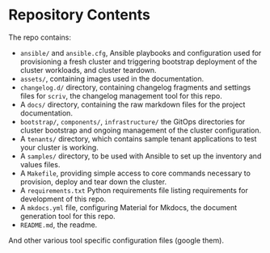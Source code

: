 # Repository Contents

The repo contains:

* `ansible/` and `ansible.cfg`, Ansible playbooks and configuration used for provisioning a fresh cluster and triggering bootstrap deployment of the cluster workloads, and cluster teardown.
* `assets/`, containing images used in the documentation.
* `changelog.d/` directory, containing changelog fragments and settings files for `scriv`, the changelog management tool for this repo.
* A `docs/` directory, containing the raw markdown files for the project documentation.
* `bootstrap/`, `components/`, `infrastructure/` the GitOps directories for cluster bootstrap and ongoing management of the cluster configuration.
* A `tenants/` directory, which contains sample tenant applications to test your cluster is working.
* A `samples/` directory, to be used with Ansible to set up the inventory and values files. 
* A `Makefile`, providing simple access to core commands necessary to provision, deploy and tear down the cluster.
* A `requirements.txt` Python requirements file listing requirements for development of this repo.
* A `mkdocs.yml` file, configuring Material for Mkdocs, the document generation tool for this repo. 
* `README.md`, the readme.

And other various tool specific configuration files (google them).

